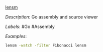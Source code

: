 [lensm](https://github.com/loov/lensm)

*Description*: Go assembly and source viewer

*Labels*: #Go #Assembly

*Examples*:

```bash
lensm -watch -filter Fibonacci lensm
```

